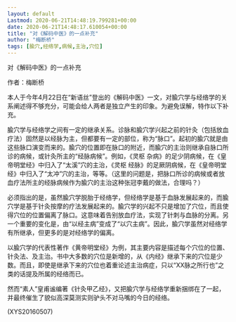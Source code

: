 ```yaml
---
layout: default
Lastmod: 2020-06-21T14:48:19.799281+00:00
date: 2020-06-21T14:48:17.610054+00:00
title: "对《解码中医》的一点补充"
author: "梅断桥"
tags: [腧穴,经络学,病候,主治,穴位]
---
```


对《解码中医》的一点补充

作者：梅断桥

本人于今年4月22日在“新语丝”登出的《解码中医》一文，对腧穴学与经络学的关系阐述得不够充分，可能会给人两者是独立产生的印象。为避免误解，特作以下补充。

腧穴学与经络学之间有一定的继承关系。诊脉和腧穴学兴起之前的针灸（包括放血疗法）固然是以经脉为主，但都要有一定的部位，称为“脉口”。起初的腧穴就是由这些脉口演变而来的。腧穴的位置即在脉口的附近，而腧穴的主治则继承自脉口所诊的病候，或针灸所主的“经脉病候”。例如，《灵枢 杂病》的足少阴病候，在《皇帝明堂经》中归入了“太溪”穴的主治，《灵枢 经脉》的足厥阴病候，在《皇帝明堂经》中归入了“太冲”穴的主治，等等。（这里的问题是，把脉口所诊的病候或者放血疗法所主的经脉病候作为腧穴的主治这种张冠李戴的做法，合理吗？）

必须指出的是，虽然腧穴学脱胎于经络学，但经络学是基于血脉发展起来的，而腧穴学是基于针灸按摩的疗法发展起来的。腧穴学的兴起不只是增加了穴位，而且使得穴位的位置偏离了脉口。这意味着告别放血疗法，实现了针刺与血脉的分离。另一个重要的变化是，由“以经主病”变成了“以穴主病”。因此，腧穴学虽然对经络学有所继承，但更多的是对经络学的偏离。

以腧穴学的代表性著作《黄帝明堂经》为例，其主要内容是描述每个穴位的位置、针灸法、及主治。书中大多数的穴位是新增的，从《内经》继承下来的穴位是少数。而且，即使是继承下来的穴位也着重论述主治病症，只以“XX脉之所行也”之类的话提及所属的经络而已。

然而“素人”皇甫谧编著《针灸甲乙经》，又把腧穴学与经络学重新捆绑在了一起，并最终催生了貌似高深莫测实则驴头不对马嘴的今日的经络。

(XYS20160507)

